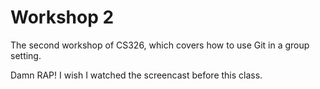 # Workshop 2

The second workshop of CS326, which covers how to use Git in a group setting.

Damn RAP! I wish I watched the screencast before this class. 
